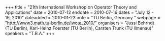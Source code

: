 +++
title = "21th International Workshop on Operator Theory and Applications"
date = 2010-07-12
enddate = 2010-07-16
dates = "July 12 - 16, 2010"
dateadded = 2010-01-23
note = "TU Berlin, Germany "
webpage = "http://www3.math.tu-berlin.de/iwota_2010/"
organisers = "Jussi Behrndt (TU Berlin),
Karl-Heinz Foerster (TU Berlin),
Carsten Trunk (TU Ilmenau)"
speakers = "T.B.A."
+++

